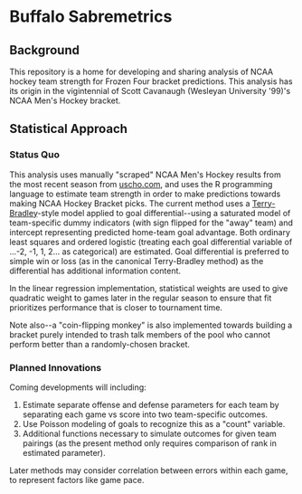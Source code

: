 # Buffalo Sabremetrics

## Background

This repository is a home for developing and sharing analysis of NCAA hockey team strength for Frozen Four bracket predictions. This analysis has its origin in the vigintennial of Scott Cavanaugh (Wesleyan University '99)'s NCAA Men's Hockey bracket.

## Statistical Approach

### Status Quo

This analysis uses manually "scraped" NCAA Men's Hockey results from the most recent season from [uscho.com](https://www.uscho.com/), and uses the R programming language to estimate team strength in order to make predictions towards making NCAA Hockey Bracket picks. The current method uses a [Terry-Bradley](https://en.wikipedia.org/wiki/Bradley%E2%80%93Terry_model)-style model applied to goal differential--using a saturated model of team-specific dummy indicators (with sign flipped for the "away" team) and intercept representing predicted home-team goal advantage. Both ordinary least squares and ordered logistic (treating each goal differential variable of ...-2, -1, 1, 2... as categorical) are estimated. Goal differential is preferred to simple win or loss (as in the canonical Terry-Bradley method) as the differential has additional information content.

In the linear regression implementation, statistical weights are used to give quadratic weight to games later in the regular season to ensure that fit prioritizes performance that is closer to tournament time.

Note also--a "coin-flipping monkey" is also implemented towards building a bracket purely intended to trash talk members of the pool who cannot perform better than a randomly-chosen bracket.

### Planned Innovations

Coming developments will including:

1. Estimate separate offense and defense parameters for each team by separating each game vs score into two team-specific outcomes.
2. Use Poisson modeling of goals to recognize this as a "count" variable.
3. Additional functions necessary to simulate outcomes for given team pairings (as the present method only requires comparison of rank in estimated parameter).

Later methods may consider correlation between errors within each game, to represent factors like game pace.

